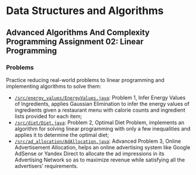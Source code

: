 # Data Structures and Algorithms
## Advanced Algorithms And Complexity Programming Assignment 02: Linear Programming
### Problems
Practice reducing real-world problems to linear programming and implementing algorithms to solve them:
* [`/src/energy_values/EnergyValues.java`](src/energy_values/EnergyValues.java): Problem 1, Infer Energy Values of Ingredients, applies Gaussian Elimination to infer the energy values of ingredients given a restaurant menu with calorie counts and ingredient lists provided for each item;
* [`/src/diet/Diet.java`](src/diet/Diet.java): Problem 2, Optimal Diet Problem, implements an algorithm for solving linear programming with only a few inequalities and applies it to determine the optimal diet;
* [`/src/ad_allocation/AdAllocation.java`](src/ad_allocation/AdAllocation.java): Advanced Problem 3, Online Advertisement Allocation, helps an online advertising system like Google AdSense or Yandex Direct to allocate the ad impressions in its Advertising Network so as to maximize revenue while satisfying all the advertisers’ requirements.
